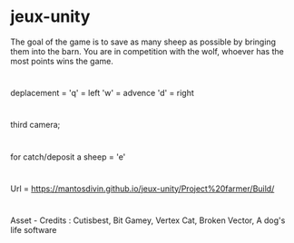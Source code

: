 # jeux-unity

The goal of the game is to save as many sheep as possible by bringing them into the barn. 
You are in competition with the wolf, whoever has the most points wins the game.
# 
deplacement = 
 'q' = left
 'w' = advence  'd' = right
# 
third camera;
# 
for catch/deposit a sheep = 'e'
#
Url = https://mantosdivin.github.io/jeux-unity/Project%20farmer/Build/
#
Asset - Credits : Cutisbest, Bit Gamey, Vertex Cat, Broken Vector, A dog's life software
